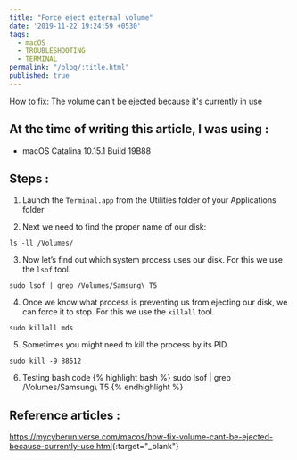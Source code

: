 ```yaml
---
title: "Force eject external volume"
date: '2019-11-22 19:24:59 +0530'
tags:
  - macOS
  - TROUBLESHOOTING
  - TERMINAL
permalink: "/blog/:title.html"
published: true
---
```

How to fix: The volume can't be ejected because it's currently in use

## At the time of writing this article, I was using :

- macOS Catalina 10.15.1 Build 19B88

## Steps :

1. Launch the `Terminal.app` from the Utilities folder of your Applications folder

2. Next we need to find the proper name of our disk:
```
ls -ll /Volumes/
```

3. Now let’s find out which system process uses our disk. For this we use the `lsof` tool.
```
sudo lsof | grep /Volumes/Samsung\ T5
```

4. Once we know what process is preventing us from ejecting our disk, we can force it to stop. For this we use the `killall` tool.
```
sudo killall mds
```

5. Sometimes you might need to kill the process by its PID.
```
sudo kill -9 88512
```

6. Testing bash code
{% highlight bash %}
sudo lsof | grep /Volumes/Samsung\ T5
{% endhighlight %}

## Reference articles :

<https://mycyberuniverse.com/macos/how-fix-volume-cant-be-ejected-because-currently-use.html>{:target="_blank"}
